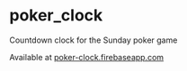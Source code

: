 # poker_clock
Countdown clock for the Sunday poker game

Available at [poker-clock.firebaseapp.com](https://poker-clock.firebaseapp.com/)
